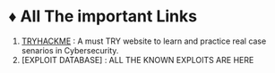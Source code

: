 # ♦ All The important Links

1. [TRYHACKME](https://tryhackme.com/) : A must TRY website to learn and practice real case senarios in Cybersecurity.
2. [EXPLOIT DATABASE] : ALL THE KNOWN EXPLOITS ARE HERE 
